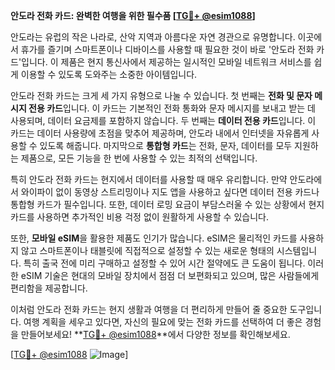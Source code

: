 **안도라 전화 카드: 완벽한 여행을 위한 필수품 [[TG💪+ @esim1088](https://t.me/s/esim1088)]**

안도라는 유럽의 작은 나라로, 산악 지역과 아름다운 자연 경관으로 유명합니다. 이곳에서 휴가를 즐기며 스마트폰이나 디바이스를 사용할 때 필요한 것이 바로 '안도라 전화 카드'입니다. 이 제품은 현지 통신사에서 제공하는 일시적인 모바일 네트워크 서비스를 쉽게 이용할 수 있도록 도와주는 소중한 아이템입니다.

안도라 전화 카드는 크게 세 가지 유형으로 나눌 수 있습니다. 첫 번째는 **전화 및 문자 메시지 전용 카드**입니다. 이 카드는 기본적인 전화 통화와 문자 메시지를 보내고 받는 데 사용되며, 데이터 요금제를 포함하지 않습니다. 두 번째는 **데이터 전용 카드**입니다. 이 카드는 데이터 사용량에 초점을 맞추어 제공하며, 안도라 내에서 인터넷을 자유롭게 사용할 수 있도록 해줍니다. 마지막으로 **통합형 카드**는 전화, 문자, 데이터를 모두 지원하는 제품으로, 모든 기능을 한 번에 사용할 수 있는 최적의 선택입니다.

특히 안도라 전화 카드는 현지에서 데이터를 사용할 때 매우 유리합니다. 만약 안도라에서 와이파이 없이 동영상 스트리밍이나 지도 앱을 사용하고 싶다면 데이터 전용 카드나 통합형 카드가 필수입니다. 또한, 데이터 로밍 요금이 부담스러울 수 있는 상황에서 현지 카드를 사용하면 추가적인 비용 걱정 없이 원활하게 사용할 수 있습니다.

또한, **모바일 eSIM**을 활용한 제품도 인기가 많습니다. eSIM은 물리적인 카드를 사용하지 않고 스마트폰이나 태블릿에 직접적으로 설정할 수 있는 새로운 형태의 시스템입니다. 특히 출국 전에 미리 구매하고 설정할 수 있어 시간 절약에도 큰 도움이 됩니다. 이러한 eSIM 기술은 현대의 모바일 장치에서 점점 더 보편화되고 있으며, 많은 사람들에게 편리함을 제공합니다.

이처럼 안도라 전화 카드는 현지 생활과 여행을 더 편리하게 만들어 줄 중요한 도구입니다. 여행 계획을 세우고 있다면, 자신의 필요에 맞는 전화 카드를 선택하여 더 좋은 경험을 만들어보세요! **[TG💪+ @esim1088](https://t.me/s/esim1088)**에서 다양한 정보를 확인해보세요.

[[TG💪+ @esim1088](https://t.me/s/esim1088) ![Image](https://i.postimg.cc/Y0z9fWf4/image.png)]